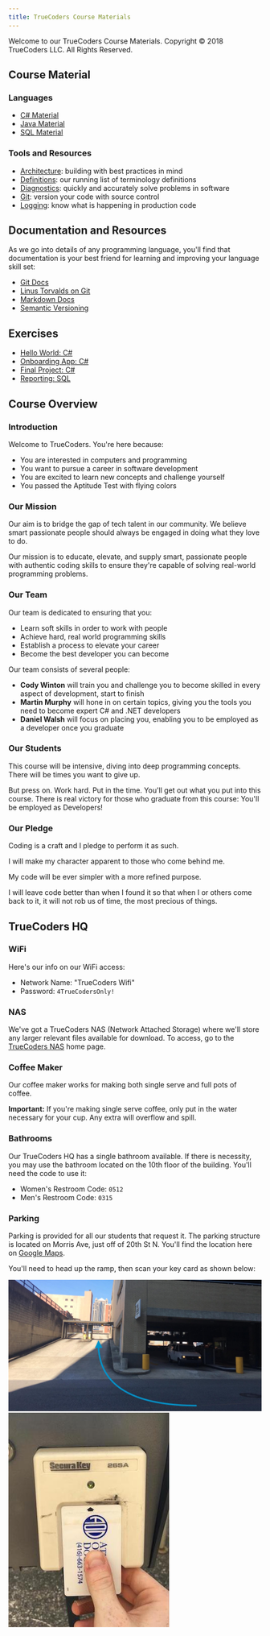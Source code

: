 ```yaml
---
title: TrueCoders Course Materials
---
```


Welcome to our TrueCoders Course Materials. Copyright © 2018 TrueCoders LLC. All Rights Reserved.

## Course Material

### Languages

* [C# Material](csharp)
* [Java Material](java)
* [SQL Material](sql)

### Tools and Resources

* [Architecture](architecture): building with best practices in mind
* [Definitions](definitions.md): our running list of terminology definitions
* [Diagnostics](diagnostics.markdown): quickly and accurately solve problems in software
* [Git](git.markdown): version your code with source control
* [Logging](logging.markdown): know what is happening in production code

## Documentation and Resources

As we go into details of any programming language, you'll find that documentation is your best friend for learning and improving your language skill set:

* [Git Docs](https://git-scm.com/doc)
* [Linus Torvalds on Git](https://youtu.be/4XpnKHJAok8)
* [Markdown Docs](https://daringfireball.net/projects/markdown/syntax/)
* [Semantic Versioning](http://semver.org)

## Exercises

* [Hello World: C#](exercises/hello-world-csharp.markdown)
* [Onboarding App: C#](exercises/onboarding-app-csharp.markdown)
* [Final Project: C#](exercises/final-project-csharp.markdown)
* [Reporting: SQL](exercises/reporting-sql.markdown)

## Course Overview

### Introduction

Welcome to TrueCoders. You're here because:

* You are interested in computers and programming
* You want to pursue a career in software development
* You are excited to learn new concepts and challenge yourself
* You passed the Aptitude Test with flying colors

### Our Mission

Our aim is to bridge the gap of tech talent in our community. We believe smart passionate people should always be engaged in doing what they love to do.

Our mission is to educate, elevate, and supply smart, passionate people with authentic coding skills to ensure they're capable of solving real-world programming problems.

### Our Team

Our team is dedicated to ensuring that you:

* Learn soft skills in order to work with people
* Achieve hard, real world programming skills
* Establish a process to elevate your career
* Become the best developer you can become

Our team consists of several people:

* **Cody Winton** will train you and challenge you to become skilled in every aspect of development, start to finish
* **Martin Murphy** will hone in on certain topics, giving you the tools you need to become expert C# and .NET developers
* **Daniel Walsh** will focus on placing you, enabling you to be employed as a developer once you graduate

### Our Students

This course will be intensive, diving into deep programming concepts. There will be times you want to give up.

But press on. Work hard. Put in the time. You'll get out what you put into this course. There is real victory for those who graduate from this course: You'll be employed as Developers!

### Our Pledge

Coding is a craft and I pledge to perform it as such.

I will make my character apparent to those who come behind me.

My code will be ever simpler with a more refined purpose.

I will leave code better than when I found it so that when I or others come back to it, it will not rob us of time, the most precious of things.

## TrueCoders HQ

### WiFi

Here's our info on our WiFi access:

* Network Name: "TrueCoders Wifi"
* Password: `4TrueCodersOnly!`

### NAS

We've got a TrueCoders NAS (Network Attached Storage) where we'll store any larger relevant files available for download. To access, go to the [TrueCoders NAS](https://home.mycloud.com/action/share/d8cacd38-c200-4383-bd75-721a699e2a32) home page.

### Coffee Maker

Our coffee maker works for making both single serve and full pots of coffee.

**Important:** If you're making single serve coffee, only put in the water necessary for your cup. Any extra will overflow and spill.

### Bathrooms

Our TrueCoders HQ has a single bathroom available. If there is necessity, you may use the bathroom located on the 10th floor of the building. You'll need the code to use it:

* Women's Restroom Code: `0512`
* Men's Restroom Code: `0315`

### Parking

Parking is provided for all our students that request it. The parking structure is located on Morris Ave, just off of 20th St N. You'll find the location here on [Google Maps](https://goo.gl/maps/VF1YQCmCwuJ2).

You'll need to head up the ramp, then scan your key card as shown below:

![Parking Ramp](parking-ramp.jpg "Parking Ramp")
![Parking Scan](parking-scan.jpg "Parking Scan")
